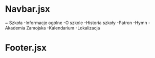 # Navbar.jsx
~ Szkoła
-Informacje ogólne
-O szkole
-Historia szkoły
-Patron
-Hymn
-Akademia Zamojska
-Kalendarium
-Lokalizacja
# Footer.jsx
